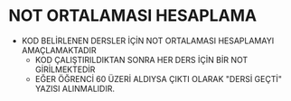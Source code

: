 # NOT ORTALAMASI HESAPLAMA

- KOD BELİRLENEN DERSLER İÇİN NOT ORTALAMASI HESAPLAMAYI AMAÇLAMAKTADIR
  - KOD ÇALIŞTIRILDIKTAN SONRA HER DERS İÇİN BİR NOT GİRİLMEKTEDİR
  - EĞER ÖĞRENCİ 60 ÜZERİ ALDIYSA ÇIKTI OLARAK "DERSİ GEÇTİ" YAZISI ALINMALIDIR.

